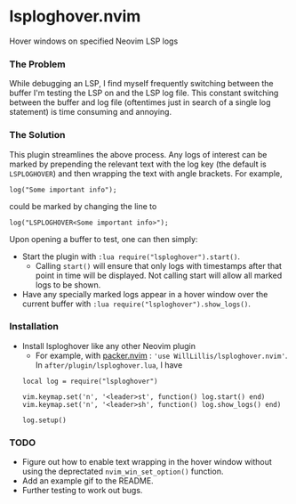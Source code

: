 # lsploghover.nvim

Hover windows on specified Neovim LSP logs

### The Problem 
While debugging an LSP, I find myself frequently switching between the buffer 
I'm testing the LSP on and the LSP log file. This constant switching between the
buffer and log file (oftentimes just in search of a single log statement) is
time consuming and annoying.

### The Solution

This plugin streamlines the above process. Any logs of interest can be marked by
prepending the relevant text with the log key (the default is `LSPLOGHOVER`) and
then wrapping the text with angle brackets. For example, 

`log("Some important info");`

could be marked by changing the line to

`log("LSPLOGHOVER<Some important info>");`

Upon opening a buffer to test, one can then simply:

- Start the plugin with `:lua require("lsploghover").start()`.
    - Calling `start()` will ensure that only logs with timestamps after that point
    in time will be displayed. Not calling start will allow all marked logs to
    be shown.
- Have any specially marked logs appear in a hover window over the current
buffer with `:lua require("lsploghover").show_logs()`.

### Installation

- Install lsploghover like any other Neovim plugin
    - For example, with [packer.nvim](https://github.com/wbthomason/packer.nvim)
    : `'use WillLillis/lsploghover.nvim'`. In `after/plugin/lsploghover.lua`, I 
    have
    ```
    local log = require("lsploghover")

    vim.keymap.set('n', '<leader>st', function() log.start() end)
    vim.keymap.set('n', '<leader>sh', function() log.show_logs() end)

    log.setup()
    ```

### TODO

- Figure out how to enable text wrapping in the hover window without using the
deprectated `nvim_win_set_option()` function.
- Add an example gif to the README.
- Further testing to work out bugs.

